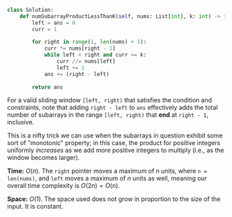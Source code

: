 ```python
class Solution:
    def numSubarrayProductLessThanK(self, nums: List[int], k: int) -> int:
        left = ans = 0
        curr = 1
        
        for right in range(1, len(nums) + 1):
            curr *= nums[right - 1]
            while left < right and curr >= k:
                curr //= nums[left]
                left += 1
            ans += (right - left)
            
        return ans
```

For a valid sliding window `[left, right)` that satisfies the condition and constraints, note that adding `right - left` to `ans` effectively adds the total number of subarrays in the range `[left, right)` that **end** at `right - 1`, inclusive.

This is a nifty trick we can use when the subarrays in question exhibit some sort of "monotonic" property; in this case, the product for positive integers uniformly *increases* as we add more positive integers to multiply (i.e., as the window becomes larger).

**Time:** $O(n)$. The `right` pointer moves a maximum of $n$ units, where `n = len(nums)`, and `left` moves a maximum of $n$ units as well, meaning our overall time complexity is $O(2n) = O(n)$.

**Space:** $O(1)$. The space used does not grow in proportion to the size of the input. It is constant.